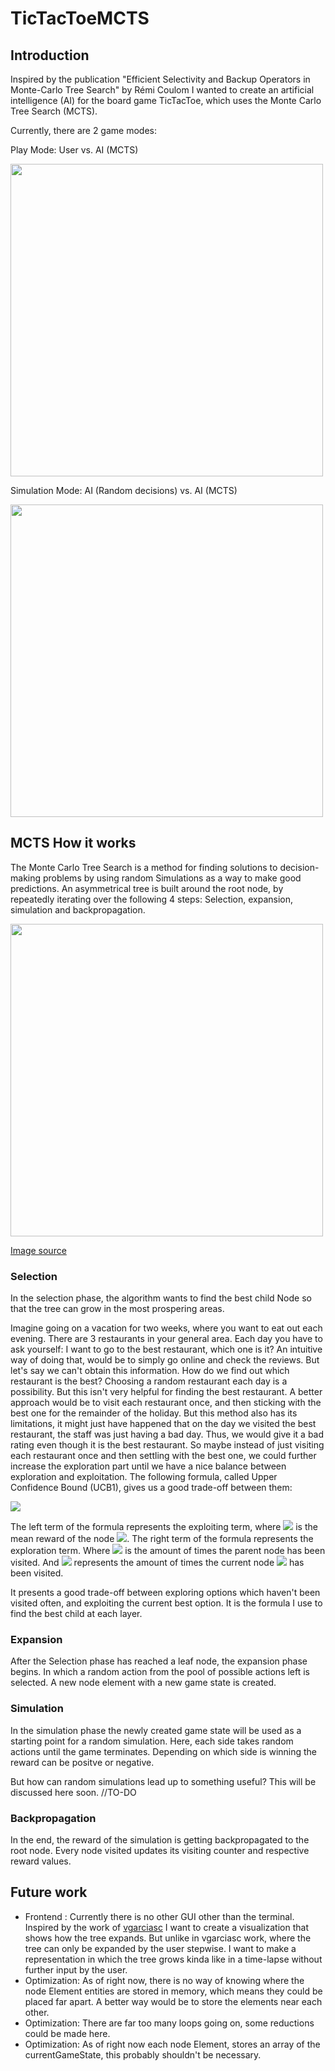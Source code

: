 # TicTacToeMCTS
## Introduction
Inspired by the publication "Efficient Selectivity and Backup Operators in Monte-Carlo Tree Search" by Rémi Coulom I wanted to create an artificial intelligence (AI) for the board game TicTacToe, which uses the Monte Carlo Tree Search (MCTS).

Currently, there are 2 game modes: 

Play Mode: User vs. AI (MCTS)

<img src="https://user-images.githubusercontent.com/105277072/172359594-08e425ba-c38f-4314-8cdc-d9dd40e9f91b.PNG" width="500">

Simulation Mode: AI (Random decisions) vs. AI (MCTS)

<img src="https://user-images.githubusercontent.com/105277072/172371164-f31c58a1-cb6b-45b3-a6a2-6c5d200e1d1b.PNG" width="500">

## MCTS How it works
The Monte Carlo Tree Search is a method for finding solutions to decision-making problems by using random Simulations as a way to make good predictions. An asymmetrical tree is built around the root node, by repeatedly iterating over the following 4 steps: Selection, expansion, simulation and backpropagation.  

<img src="https://i.stack.imgur.com/DsSXt.png" width="500">

[Image source](https://ai.stackexchange.com/questions/23811/how-does-the-mcts-tree-look-like)

### Selection
In the selection phase, the algorithm wants to find the best child Node so that the tree can grow in the most prospering areas.

Imagine going on a vacation for two weeks, where you want to eat out each evening. There are 3 restaurants in your general area. Each day you have to ask yourself: I want to go to the best restaurant, which one is it? An intuitive way of doing that, would be to simply go online and check the reviews. But let's say we can't obtain this information. How do we find out which restaurant is the best? Choosing a random restaurant each day is a possibility. But this isn't very helpful for finding the best restaurant. A better approach would be to visit each restaurant once, and then sticking with the best one for the remainder of the holiday. But this method also has its limitations, it might just have happened that on the day we visited the best restaurant, the staff was just having a bad day. Thus, we would give it a bad rating even though it is the best restaurant. So maybe instead of just visiting each restaurant once and then settling with the best one, we could further increase the exploration part until we have a nice balance between exploration and exploitation. The following formula, called Upper Confidence Bound (UCB1), gives us a good trade-off between them:

<img src="https://latex.codecogs.com/svg.image?\text{UCB1}=\overline{X}_{j}&space;&plus;&space;\sqrt{\frac{2\ln(n)}{n_{j}}}"> 

The left term of the formula represents the exploiting term, where <img src="https://latex.codecogs.com/svg.image?\overline{X}_{j}"> is the mean reward of the node <img src="https://latex.codecogs.com/svg.image?j">. The right term of the formula represents the exploration term. Where  <img src="https://latex.codecogs.com/svg.image?n&space;"> is the amount of times the parent node has been visited. And <img src="https://latex.codecogs.com/svg.image?n_{j}"> represents the amount of times the current node <img src="https://latex.codecogs.com/svg.image?j"> has been visited.

It presents a good trade-off between exploring options which haven't been visited often, and exploiting the current best option. It is the formula I use to find the best child at each layer.


### Expansion
After the Selection phase has reached a leaf node, the expansion phase begins. In which a random action from the pool of possible actions left is selected. A new node element with a  new game state is created.

### Simulation
In the simulation phase the newly created game state will be used as a starting point for a random simulation. Here, each side takes random actions until the game terminates. Depending on which side is winning the reward can be positve or negative. 

But how can random simulations lead up to something useful? This will be discussed here soon. //TO-DO

### Backpropagation
In the end, the reward of the simulation is getting backpropagated to the root node. Every node visited updates its visiting counter and respective reward values.

## Future work

- Frontend :    Currently there is no other GUI other than the terminal. Inspired by the work of [vgarciasc](https://github.com/vgarciasc/mcts-viz) I want to create a visualization that shows how the tree expands. But unlike in vgarciasc work, where the tree can only be expanded by the user stepwise.  I want to make a representation in which the tree grows kinda like in a time-lapse without further input by the user. 
- Optimization: As of right now, there is no way of knowing where the node Element entities are stored in memory, which means they could be placed far apart. A better way would be to store the elements near each other.
- Optimization: There are far too many loops going on, some reductions could be made here. 
- Optimization: As of right now each node Element, stores an array of the currentGameState, this probably shouldn't be necessary.
